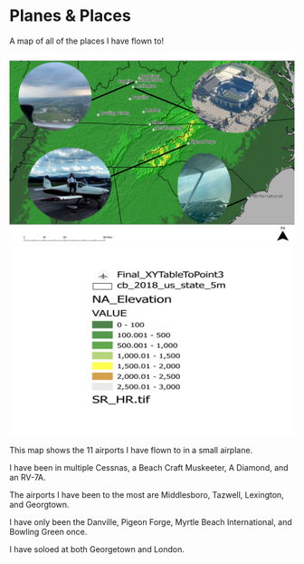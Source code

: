 # Planes & Places
 A map of all of the places I have flown to!

![Image of map](FinalMap.jpg)
![Image of ledg](ledg.jpg)

This map shows the 11 airports I have flown to in a small airplane. 

I have been in multiple Cessnas, a Beach Craft Muskeeter, A Diamond, and an RV-7A.

The airports I have been to the most are Middlesboro, Tazwell, Lexington, and Georgtown.

I have only been the Danville, Pigeon Forge, Myrtle Beach International, and Bowling Green once.

I have soloed at both Georgetown and London.
